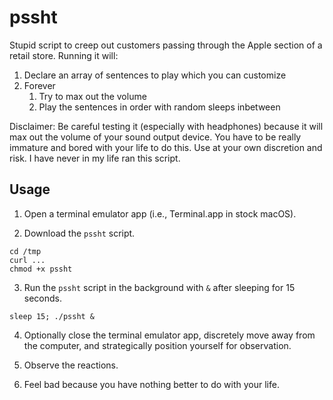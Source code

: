 # pssht

Stupid script to creep out customers passing through the Apple section of a retail store. Running it will:

1. Declare an array of sentences to play which you can customize
2. Forever
    1. Try to max out the volume
    2. Play the sentences in order with random sleeps inbetween

Disclaimer: Be careful testing it (especially with headphones) because it will max out the volume of your sound output device. You have to be really immature and bored with your life to do this. Use at your own discretion and risk. I have never in my life ran this script.

## Usage

1. Open a terminal emulator app (i.e., Terminal.app in stock macOS).

2. Download the `pssht` script.

```
cd /tmp
curl ...
chmod +x pssht
```

3. Run the `pssht` script in the background with `&` after sleeping for 15 seconds.

```
sleep 15; ./pssht &
```

4. Optionally close the terminal emulator app, discretely move away from the computer, and strategically position yourself for observation.

5. Observe the reactions.

6. Feel bad because you have nothing better to do with your life.
